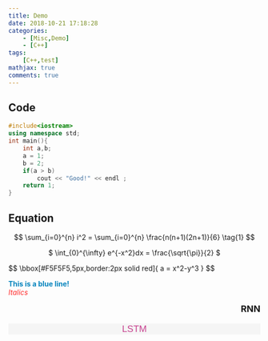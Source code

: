 ```yaml
---
title: Demo
date: 2018-10-21 17:18:28
categories: 
    - [Misc,Demo]
    - [C++]
tags: 
    [C++,test]
mathjax: true
comments: true
---
```


## Code
```cpp
#include<iostream>
using namespace std; 
int main(){
    int a,b;
    a = 1;
    b = 2;
    if(a > b)
        cout << "Good!" << endl ;
    return 1;
}
```
## Equation

$$ \sum_{i=0}^{n} i^2 = \sum_{i=0}^{n} \frac{n(n+1)(2n+1)}{6} \tag{1} $$
<p align="center"> $ \int_{0}^{\infty} e^{-x^2}dx = \frac{\sqrt{\pi}}{2} $ </p>
$$
\bbox[#F5F5F5,5px,border:2px solid red]{ 
a = x^2-y^3 
}
$$

<font color="#0684bd"> <b>This is a blue line!</b> </font>
<br>
<font color="#ff2a2a"> <i>Italics</i> </font>
<p align="right"> <b><font size=4> RNN </font></b></p>
<p style="font-family:arial;font-size:18.6px;color:#C84591;background-color:#F5F5F5;text-align:center">LSTM</p>